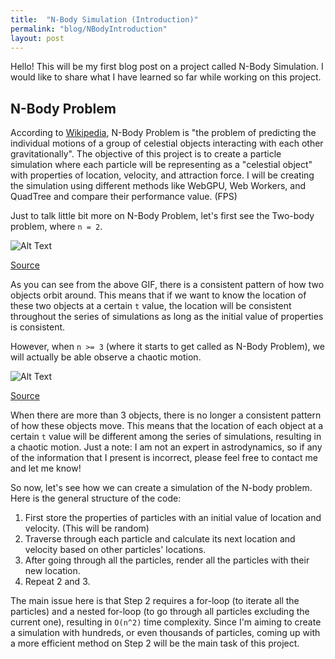 ```yaml
---
title:  "N-Body Simulation (Introduction)"
permalink: "blog/NBodyIntroduction"
layout: post
---
```


Hello! This will be my first blog post on a project called N-Body Simulation. I would like to share what I have learned so far while working on this project. 

## N-Body Problem

According to [Wikipedia](https://en.wikipedia.org/wiki/N-body_problem), N-Body Problem is "the problem of predicting the individual motions of a group of celestial objects interacting with each other gravitationally". The objective of this project is to create a particle simulation where each particle will be representing as a "celestial object" with properties of location, velocity, and attraction force. I will be creating the simulation using different methods like WebGPU, Web Workers, and QuadTree and compare their performance value. (FPS) 

Just to talk little bit more on N-Body Problem, let's first see the Two-body problem, where `n = 2`. 

![Alt Text](https://media.giphy.com/media/lMFyRfKDAcEdwA8VBw/giphy.gif)

[Source](https://en.wikipedia.org/wiki/Two-body_problem)

As you can see from the above GIF, there is a consistent pattern of how two objects orbit around. This means that if we want to know the location of these two objects at a certain `t` value, the location will be consistent throughout the series of simulations as long as the initial value of properties is consistent.

However, when `n >= 3` (where it starts to get called as N-Body Problem), we will actually be able observe a chaotic motion.

![Alt Text](https://media.giphy.com/media/dq8BsHPX7qYsGEolW0/giphy.gif)

[Source](https://vimeo.com/11993047)

When there are more than 3 objects, there is no longer a consistent pattern of how these objects move. This means that the location of each object at a certain `t` value will be different among the series of simulations, resulting in a chaotic motion. Just a note: I am not an expert in astrodynamics, so if any of the information that I present is incorrect, please feel free to contact me and let me know! 

So now, let's see how we can create a simulation of the N-body problem. Here is the general structure of the code: 
1. First store the properties of particles with an initial value of location and velocity. (This will be random)
2. Traverse through each particle and calculate its next location and velocity based on other particles' locations.
3. After going through all the particles, render all the particles with their new location.
4. Repeat 2 and 3.

The main issue here is that Step 2 requires a for-loop (to iterate all the particles) and a nested for-loop (to go through all particles excluding the current one), resulting in `O(n^2)` time complexity. Since I'm aiming to create a simulation with hundreds, or even thousands of particles, coming up with a more efficient method on Step 2 will be the main task of this project. 
